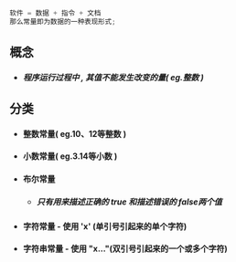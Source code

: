 ```java
软件 = 数据 + 指令 + 文档
那么常量即为数据的一种表现形式;
```

## 概念

* ##### 程序运行过程中 , 其值不能发生改变的量\( eg.整数 \)

## 分类

* #### 整数常量\( eg.10、12等整数 \)
* #### 小数常量\( eg.3.14等小数 \)
* #### 布尔常量

  * ##### 只有用来描述正确的 true 和描述错误的 false两个值
* #### 字符常量 - 使用 'x' \(单引号引起来的单个字符\)

* #### 字符串常量 - 使用 "x..."\(双引号引起来的一个或多个字符\)



